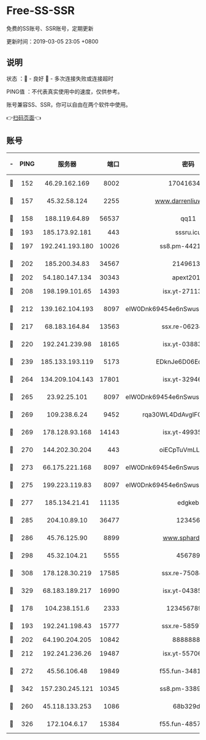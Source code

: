 # Free-SS-SSR

免费的SS账号、SSR账号，定期更新

更新时间：2019-03-05 23:05 +0800

## 说明

状态     ：🙂 - 良好 🙁 - 多次连接失败或连接超时

PING值   ：不代表真实使用中的速度，仅供参考。

账号兼容SS、SSR，你可以自由在两个软件中使用。

👉[扫码页面](https://liesauer.github.io/free-ss-ssr.github.io/)👈

## 账号

|-|PING|服务器|端口|密码|加密方式|区域|
|:----:|:----:|:-----:|-----:|:----:|:----:|:----:|
|🙂|152|46.29.162.169|8002|1704163453|aes-256-cfb|RU|
|🙂|157|45.32.58.124|2255|www.darrenliuwei.com|aes-256-cfb|JP|
|🙂|158|188.119.64.89|56537|qq11|aes-256-cfb|RU|
|🙂|193|185.173.92.181|443|sssru.icu|rc4-md5|RU|
|🙂|197|192.241.193.180|10026|ss8.pm-44218245|aes-256-cfb|US|
|🙂|202|185.200.34.83|34567|21496138|aes-256-cfb|US|
|🙂|202|54.180.147.134|30343|apext2019|chacha20|KR|
|🙂|208|198.199.101.65|14393|isx.yt-27113496|aes-256-cfb|US|
|🙂|212|139.162.104.193|8097|eIW0Dnk69454e6nSwuspv9DmS201tQ0D|aes-256-cfb|JP|
|🙂|217|68.183.164.84|13563|ssx.re-06234172|aes-256-cfb|US|
|🙂|220|192.241.239.98|18165|isx.yt-03883101|aes-256-cfb|US|
|🙂|239|185.133.193.119|5173|EDknJe6D06EoWDaw|aes-256-cfb|US|
|🙂|264|134.209.104.143|17801|isx.yt-32946841|aes-256-cfb|SG|
|🙂|265|23.92.25.101|8097|eIW0Dnk69454e6nSwuspv9DmS201tQ0D|aes-256-cfb|US|
|🙂|269|109.238.6.24|9452|rqa30WL4DdAvgIFG6Fs3znzTa|aes-256-cfb|FR|
|🙂|269|178.128.93.168|14143|isx.yt-49935432|aes-256-cfb|SG|
|🙂|270|144.202.30.204|443|oiECpTuVmLLxk4Ts|aes-256-cfb|US|
|🙂|273|66.175.221.168|8097|eIW0Dnk69454e6nSwuspv9DmS201tQ0D|aes-256-cfb|US|
|🙂|275|199.223.119.83|8097|eIW0Dnk69454e6nSwuspv9DmS201tQ0D|aes-256-cfb|US|
|🙂|277|185.134.21.41|11135|edgkeb|aes-256-cfb|GB|
|🙂|285|204.10.89.10|36477|123456|aes-256-cfb|US|
|🙂|286|45.76.125.90|8899|www.sphard.com|aes-256-cfb|JP|
|🙂|298|45.32.104.21|5555|456789|aes-256-cfb|SG|
|🙂|308|178.128.30.219|17585|ssx.re-75084911|aes-256-cfb|SG|
|🙂|329|68.183.189.217|16990|isx.yt-04385835|aes-256-cfb|SG|
|🙂|178|104.238.151.6|2333|12345678900|aes-256-cfb|JP|
|🙂|193|192.241.198.43|15777|ssx.re-58597661|aes-256-cfb|US|
|🙂|202|64.190.204.205|10842|88888888|rc4-md5|US|
|🙂|212|192.241.236.26|19487|isx.yt-55706100|aes-256-cfb|US|
|🙂|272|45.56.106.48|19849|f55.fun-34811543|aes-256-cfb|US|
|🙂|342|157.230.245.121|10345|ss8.pm-33892732|aes-256-cfb|SG|
|🙁|260|45.118.133.253|1086|68b329da|aes-256-cfb|SG|
|🙁|326|172.104.6.17|15384|f55.fun-48571850|aes-256-cfb|US|
